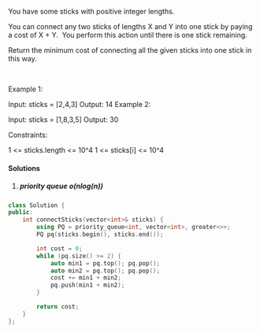 You have some sticks with positive integer lengths.

You can connect any two sticks of lengths X and Y into one stick by paying a cost of X + Y.  You perform this action until there is one stick remaining.

Return the minimum cost of connecting all the given sticks into one stick in this way.

 

Example 1:

Input: sticks = [2,4,3]
Output: 14
Example 2:

Input: sticks = [1,8,3,5]
Output: 30
 

Constraints:

1 <= sticks.length <= 10^4
1 <= sticks[i] <= 10^4

#### Solutions

1. ##### priority queue o(nlog(n))

```c++
class Solution {
public:
    int connectSticks(vector<int>& sticks) {
        using PQ = priority_queue<int, vector<int>, greater<>>;
        PQ pq(sticks.begin(), sticks.end());

        int cost = 0;
        while (pq.size() >= 2) {
            auto min1 = pq.top(); pq.pop();
            auto min2 = pq.top(); pq.pop();
            cost += min1 + min2;
            pq.push(min1 + min2);
        }

        return cost;
    }
};
```